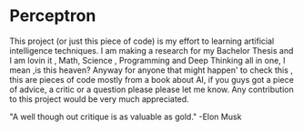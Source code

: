 # Perceptron

This project (or just this piece of code) is my effort to learning artificial intelligence techniques. I am making a research for my 
Bachelor Thesis and I am lovin it , Math, Science , Programming and Deep Thinking all in one, I mean ,is this heaven?
Anyway for anyone that might happen' to check this , this are pieces of code mostly from a book about AI, if you guys got a piece of
advice, a critic or a question please please let me know. Any contribution to this project would be very much appreciated.

"A well though out critique is as valuable as gold." -Elon Musk
